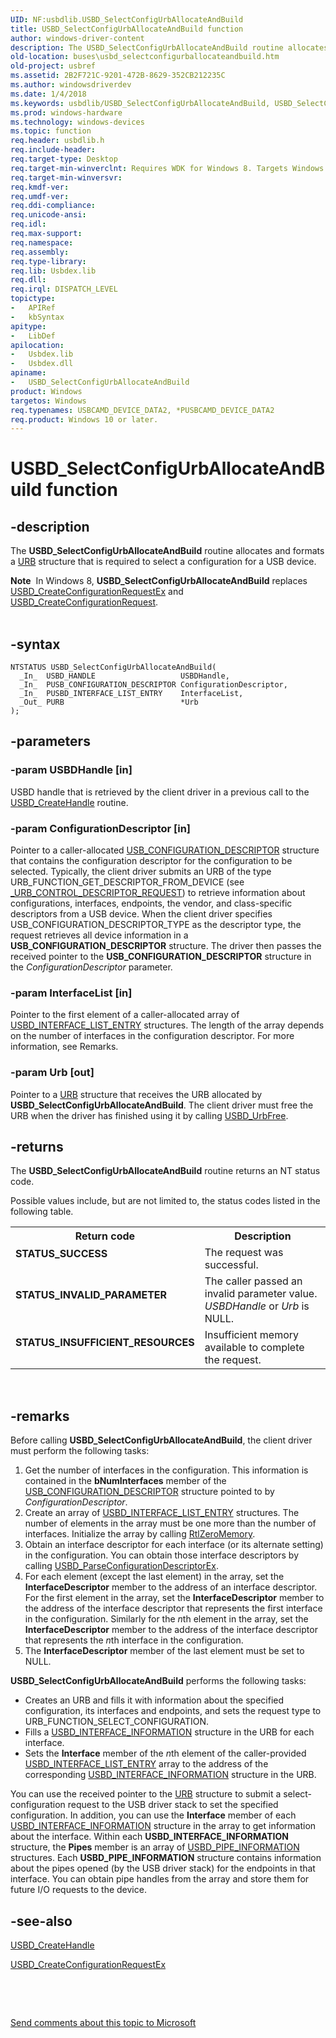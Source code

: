 ```yaml
---
UID: NF:usbdlib.USBD_SelectConfigUrbAllocateAndBuild
title: USBD_SelectConfigUrbAllocateAndBuild function
author: windows-driver-content
description: The USBD_SelectConfigUrbAllocateAndBuild routine allocates and formats a URB structure that is required to select a configuration for a USB device.
old-location: buses\usbd_selectconfigurballocateandbuild.htm
old-project: usbref
ms.assetid: 2B2F721C-9201-472B-8629-352CB212235C
ms.author: windowsdriverdev
ms.date: 1/4/2018
ms.keywords: usbdlib/USBD_SelectConfigUrbAllocateAndBuild, USBD_SelectConfigUrbAllocateAndBuild, buses.usbd_selectconfigurballocateandbuild, USBD_SelectConfigUrbAllocateAndBuild routine [Buses]
ms.prod: windows-hardware
ms.technology: windows-devices
ms.topic: function
req.header: usbdlib.h
req.include-header: 
req.target-type: Desktop
req.target-min-winverclnt: Requires WDK for Windows 8. Targets Windows Vista and later versions of the Windows operating system.
req.target-min-winversvr: 
req.kmdf-ver: 
req.umdf-ver: 
req.ddi-compliance: 
req.unicode-ansi: 
req.idl: 
req.max-support: 
req.namespace: 
req.assembly: 
req.type-library: 
req.lib: Usbdex.lib
req.dll: 
req.irql: DISPATCH_LEVEL
topictype: 
-	APIRef
-	kbSyntax
apitype: 
-	LibDef
apilocation: 
-	Usbdex.lib
-	Usbdex.dll
apiname: 
-	USBD_SelectConfigUrbAllocateAndBuild
product: Windows
targetos: Windows
req.typenames: USBCAMD_DEVICE_DATA2, *PUSBCAMD_DEVICE_DATA2
req.product: Windows 10 or later.
---
```


# USBD_SelectConfigUrbAllocateAndBuild function


## -description


The <b>USBD_SelectConfigUrbAllocateAndBuild</b> routine allocates and formats a <a href="..\usb\ns-usb-_urb.md">URB</a> structure that is required to select a configuration for a USB device.

<div class="alert"><b>Note</b>  In Windows 8, <b>USBD_SelectConfigUrbAllocateAndBuild</b> replaces <a href="..\usbdlib\nf-usbdlib-usbd_createconfigurationrequestex.md">USBD_CreateConfigurationRequestEx</a> and <a href="..\usbdlib\nf-usbdlib-usbd_createconfigurationrequest.md">USBD_CreateConfigurationRequest</a>.</div>
<div> </div>



## -syntax


````
NTSTATUS USBD_SelectConfigUrbAllocateAndBuild(
  _In_  USBD_HANDLE                   USBDHandle,
  _In_  PUSB_CONFIGURATION_DESCRIPTOR ConfigurationDescriptor,
  _In_  PUSBD_INTERFACE_LIST_ENTRY    InterfaceList,
  _Out_ PURB                          *Urb
);
````


## -parameters




### -param USBDHandle [in]

USBD handle that is retrieved by the client driver in a previous call to  the <a href="..\usbdlib\nf-usbdlib-usbd_createhandle.md">USBD_CreateHandle</a> routine.


### -param ConfigurationDescriptor [in]

Pointer to a caller-allocated <a href="..\usbspec\ns-usbspec-_usb_configuration_descriptor.md">USB_CONFIGURATION_DESCRIPTOR</a> structure that contains the configuration descriptor for the configuration to be selected. Typically, the client driver submits an URB  of the type  URB_FUNCTION_GET_DESCRIPTOR_FROM_DEVICE (see <a href="..\usb\ns-usb-_urb_control_descriptor_request.md">_URB_CONTROL_DESCRIPTOR_REQUEST</a>)     to retrieve information about configurations, interfaces, endpoints, the vendor, and class-specific descriptors from a USB device. When the client driver specifies USB_CONFIGURATION_DESCRIPTOR_TYPE as the descriptor type, the request retrieves all device information in a <b>USB_CONFIGURATION_DESCRIPTOR</b> structure. The driver then passes the received pointer to    the <b>USB_CONFIGURATION_DESCRIPTOR</b> structure in the <i>ConfigurationDescriptor</i> parameter.


### -param InterfaceList [in]

Pointer to the first element of a caller-allocated array of <a href="..\usbdlib\ns-usbdlib-_usbd_interface_list_entry.md">USBD_INTERFACE_LIST_ENTRY</a>    structures. The length of the array depends on the number of interfaces in the configuration descriptor. For more information, see Remarks.


### -param Urb [out]

Pointer to a <a href="..\usb\ns-usb-_urb.md">URB</a> structure that receives the URB allocated by <b>USBD_SelectConfigUrbAllocateAndBuild</b>. The client driver must free the URB when the driver has finished using it by calling <a href="..\usbdlib\nf-usbdlib-usbd_urbfree.md">USBD_UrbFree</a>.


## -returns


The <b>USBD_SelectConfigUrbAllocateAndBuild</b> routine returns an NT status code. 


Possible values include, but are not limited to, the status codes listed in the following table.
<table>
<tr>
<th>Return code</th>
<th>Description</th>
</tr>
<tr>
<td width="40%">
<dl>
<dt><b>STATUS_SUCCESS</b></dt>
</dl>
</td>
<td width="60%">
The request was successful.

</td>
</tr>
<tr>
<td width="40%">
<dl>
<dt><b>STATUS_INVALID_PARAMETER</b></dt>
</dl>
</td>
<td width="60%">
The caller passed an invalid parameter value. <i>USBDHandle</i> or  <i>Urb</i> is NULL.

</td>
</tr>
<tr>
<td width="40%">
<dl>
<dt><b>STATUS_INSUFFICIENT_RESOURCES</b></dt>
</dl>
</td>
<td width="60%">
Insufficient memory available to complete the request.

</td>
</tr>
</table> 



## -remarks


Before calling <b>USBD_SelectConfigUrbAllocateAndBuild</b>, the client driver must perform the following tasks: 
<ol>
<li>Get the number of interfaces in the configuration. This information is contained in the <b>bNumInterfaces</b> member of the <a href="..\usbspec\ns-usbspec-_usb_configuration_descriptor.md">USB_CONFIGURATION_DESCRIPTOR</a> structure pointed to by <i>ConfigurationDescriptor</i>.</li>
<li>Create an array of  <a href="..\usbdlib\ns-usbdlib-_usbd_interface_list_entry.md">USBD_INTERFACE_LIST_ENTRY</a> structures. The number  of elements in the array  must be one more than the number of interfaces. Initialize the array by calling <a href="..\wdm\nf-wdm-rtlzeromemory.md">RtlZeroMemory</a>. </li>
<li>Obtain an interface descriptor  for each interface (or its alternate setting)   in the configuration. You can obtain those interface descriptors by calling <a href="..\usbdlib\nf-usbdlib-usbd_parseconfigurationdescriptorex.md">USBD_ParseConfigurationDescriptorEx</a>. </li>
<li>For each element (except  the last element) in the array,  set the <b>InterfaceDescriptor</b> member to the address of an  interface descriptor. For the first element in the array, set the <b>InterfaceDescriptor</b> member to the address of the  interface descriptor that represents the first interface in the configuration. Similarly for the <i>n</i>th element in the array, set the <b>InterfaceDescriptor</b> member to the address of the  interface descriptor that represents the <i>n</i>th interface in the configuration. </li>
<li>The <b>InterfaceDescriptor</b> member of the last element must be set to NULL. </li>
</ol><b>USBD_SelectConfigUrbAllocateAndBuild</b> performs the following tasks: 
<ul>
<li>Creates an URB and fills it with information about the specified configuration, its interfaces and endpoints, and sets the request type to URB_FUNCTION_SELECT_CONFIGURATION.</li>
<li>Fills a <a href="..\usb\ns-usb-_usbd_interface_information.md">USBD_INTERFACE_INFORMATION</a> structure in the URB for each interface.</li>
<li>Sets  the <b>Interface</b> member of the <i>n</i>th element of the caller-provided <a href="..\usbdlib\ns-usbdlib-_usbd_interface_list_entry.md">USBD_INTERFACE_LIST_ENTRY</a>  array to the address of the corresponding <a href="..\usb\ns-usb-_usbd_interface_information.md">USBD_INTERFACE_INFORMATION</a> structure in the URB.</li>
</ul>You can use the received pointer to the <a href="..\usb\ns-usb-_urb.md">URB</a> structure to submit a select-configuration request to the USB driver stack to set the specified configuration. In addition, you can use the <b>Interface</b> member of each <a href="..\usb\ns-usb-_usbd_interface_information.md">USBD_INTERFACE_INFORMATION</a> structure in the array to get information about the interface. Within each <b>USBD_INTERFACE_INFORMATION</b> structure, the  <b>Pipes</b> member is an array of <a href="..\usb\ns-usb-_usbd_pipe_information.md">USBD_PIPE_INFORMATION</a> structures. Each <b>USBD_PIPE_INFORMATION</b> structure contains information about the pipes opened (by the USB driver stack) for the endpoints in that interface. You can  obtain pipe handles from the array and store them for future I/O requests to the device.



## -see-also

<a href="..\usbdlib\nf-usbdlib-usbd_createhandle.md">USBD_CreateHandle</a>

<a href="..\usbdlib\nf-usbdlib-usbd_createconfigurationrequestex.md">USBD_CreateConfigurationRequestEx</a>

 

 

<a href="mailto:wsddocfb@microsoft.com?subject=Documentation%20feedback [usbref\buses]:%20USBD_SelectConfigUrbAllocateAndBuild routine%20 RELEASE:%20(1/4/2018)&amp;body=%0A%0APRIVACY STATEMENT%0A%0AWe use your feedback to improve the documentation. We don't use your email address for any other purpose, and we'll remove your email address from our system after the issue that you're reporting is fixed. While we're working to fix this issue, we might send you an email message to ask for more info. Later, we might also send you an email message to let you know that we've addressed your feedback.%0A%0AFor more info about Microsoft's privacy policy, see http://privacy.microsoft.com/en-us/default.aspx." title="Send comments about this topic to Microsoft">Send comments about this topic to Microsoft</a>

